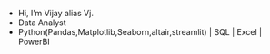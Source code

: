 - Hi, I’m Vijay alias Vj.
- Data Analyst
- Python(Pandas,Matplotlib,Seaborn,altair,streamlit) | SQL | Excel | PowerBI

<!---
S-Vijay-vj/S-Vijay-vj is a ✨ special ✨ repository because its `README.md` (this file) appears on your GitHub profile.
You can click the Preview link to take a look at your changes.
--->

